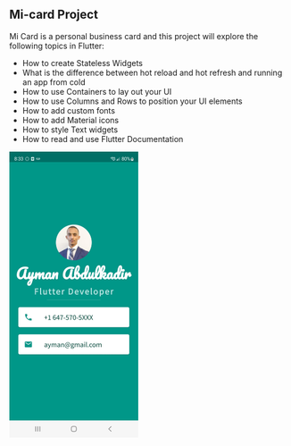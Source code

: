 ## Mi-card Project

Mi Card is a personal business card and this project will explore the following topics in Flutter:
* How to create Stateless Widgets
* What is the difference between hot reload and hot refresh and running an app from cold
* How to use Containers to lay out your UI
* How to use Columns and Rows to position your UI elements
* How to add custom fonts
* How to add Material icons
* How to style Text widgets
* How to read and use Flutter Documentation
<img src="images/app.jpeg"  width="230.5" height="512">
